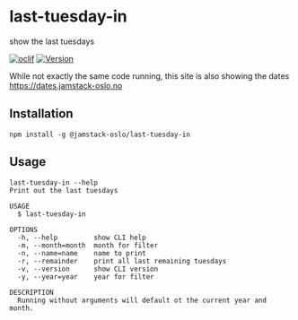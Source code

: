 # last-tuesday-in

show the last tuesdays

[![oclif](https://img.shields.io/badge/cli-oclif-brightgreen.svg)](https://oclif.io)
[![Version](https://img.shields.io/npm/v/@jamstack-oslo/last-tuesday-in.svg)](https://npmjs.org/package/@jamstack-oslo/last-tuesday-in)

While not exactly the same code running, this site is also showing the dates https://dates.jamstack-oslo.no

## Installation

    npm install -g @jamstack-oslo/last-tuesday-in

## Usage

```
last-tuesday-in --help
Print out the last tuesdays

USAGE
  $ last-tuesday-in

OPTIONS
  -h, --help         show CLI help
  -m, --month=month  month for filter
  -n, --name=name    name to print
  -r, --remainder    print all last remaining tuesdays
  -v, --version      show CLI version
  -y, --year=year    year for filter

DESCRIPTION
  Running without arguments will default ot the current year and month.
```
